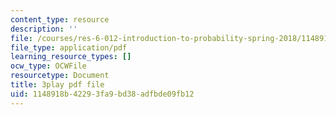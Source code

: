 ```yaml
---
content_type: resource
description: ''
file: /courses/res-6-012-introduction-to-probability-spring-2018/1148918b42293fa9bd38adfbde09fb12_r_rzDNLODQw.pdf
file_type: application/pdf
learning_resource_types: []
ocw_type: OCWFile
resourcetype: Document
title: 3play pdf file
uid: 1148918b-4229-3fa9-bd38-adfbde09fb12
---
```

